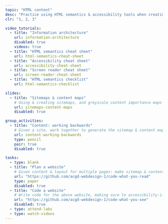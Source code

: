```yaml
---
topic: "HTML content"
desc: "Practice using HTML semantics & accessibility tools when creating lots of HTML pages."
clr: "1, 2, 3"

video_tutorials:
  - title: "Information architecture"
    url: information-architecture
    disabled: true
    videos: true
  - title: "HTML semantics cheat sheet"
    url: html-semantics-cheat-sheet
  - title: "Accessibility cheat sheet"
    url: accessibility-cheat-sheet
  - title: "Screen reader cheat sheet"
    url: screen-reader-cheat-sheet
  - title: "HTML semantics checklist"
    url: html-semantics-checklist

slides:
  - title: "Sitemaps & content maps"
    # Using & creating sitemaps, and greyscale content importance maps
    url: sitemaps-content-maps
    disabled: true

group_activities:
  - title: "Content: working backwards"
    # Given a site, work together to generate the sitemap & content map
    url: content-working-backwards
    type: pencil
    pair: true
    disabled: true

tasks:
  - type: blank
  - title: "Plan a website"
    # Given content & layout for multiple pages: make sitemap & content map first
    url: "https://github.com/acgd-webdesign-1/code-what-you-read"
    type: paper
    disabled: true
  - title: "Code a website"
    # Write code for the above website, making sure to accessibility-ify it too
    url: "https://github.com/acgd-webdesign-1/code-what-you-see"
    disabled: true
  - type: attend-labs
  - type: watch-videos
---
```

